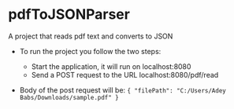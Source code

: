 # <h1>pdfToJSONParser</h1>
A project that reads pdf text and converts to JSON

* To run the project you follow the two steps:
    * Start the application, it will run on localhost:8080
    * Send a POST request to the URL localhost:8080/pdf/read
    
* Body of the post request will be:
          ```
        {
            "filePath": "C:/Users/Adey Babs/Downloads/sample.pdf"
        }
        ```
